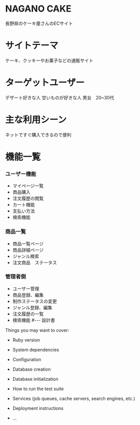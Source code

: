 # NAGANO CAKE
長野県のケーキ屋さんのECサイト
# サイトテーマ
ケーキ、クッキーやお菓子などの通販サイト
# ターゲットユーザー
デザート好きな人
甘いものが好きな人
男女　20~30代
# 主な利用シーン
ネットですぐ購入できるので便利
# 機能一覧
### ユーザー機能
- マイページ一覧
- 商品購入
- 注文履歴の閲覧
- カート機能
- 支払い方法
- 検索機能
### 商品一覧
- 商品一覧ページ
- 商品詳細ページ
- ジャンル検索
- 注文商品　ステータス
### 管理者側
- ユーザー管理
- 商品登録、編集
- 制作ステータスの変更
- ジャンル登録、編集
- 注文履歴の一覧
- 検索機能
#--- 設計書



Things you may want to cover:

* Ruby version

* System dependencies

* Configuration

* Database creation

* Database initialization

* How to run the test suite

* Services (job queues, cache servers, search engines, etc.)

* Deployment instructions

* ...
